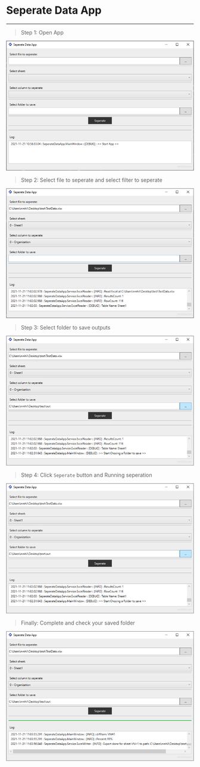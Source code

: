 # Seperate Data App

---

> Step 1: Open App

![Open app](./resource/screenshots/openApp.png)

> Step 2: Select file to seperate and select filter to seperate

![Select type to sepearate](./resource/screenshots/selectTypeToSeperate.png)

> Step 3: Select folder to save outputs

![Select folder to save](./resource/screenshots/selectFolderToSave.png)

> Step 4: Click `Seperate` button and Running seperation

![Running Seperation](./resource/screenshots/selectFolderToSave.png)

> Finally: Complete and check your saved folder

![Done](./resource/screenshots/done.png)